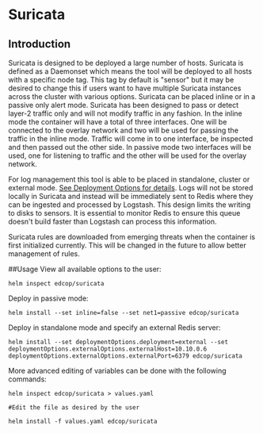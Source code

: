 # Suricata
## Introduction
Suricata is designed to be deployed a large number of hosts.  Suricata is defined as a Daemonset which means the tool will be deployed to all hosts with a specific node tag.  This tag by default is "sensor" but it may be desired to change this if users want to have multiple Suricata instances across the cluster with various options.  Suricata can be placed inline or in a passive only alert mode. Suricata has been designed to pass or detect layer-2 traffic only and will not modify traffic in any fashion. In the inline mode the container will have a total of three interfaces.  One will be connected to the overlay network and two will be used for passing the traffic in the inline mode.  Traffic will come in to one interface, be inspected and then passed out the other side.  In passive mode two interfaces will be used, one for listening to traffic and the other will be used for the overlay network.

For log management this tool is able to be placed in standalone, cluster or external mode.  [See Deployment Options for details](Deployment_Options.md).  Logs will not be stored locally in Suricata and instead will be immediately sent to Redis where they can be ingested and processed by Logstash.  This design limits the writing to disks to sensors.  It is essential to monitor Redis to ensure this queue doesn't build faster than Logstash can process this information.

Suricata rules are downloaded from emerging threats when the container is first initialized currently.  This will be changed in the future to allow better management of rules.

##Usage
View all available options to the user:
```
helm inspect edcop/suricata
```
 
Deploy in passive mode:
```
helm install --set inline=false --set net1=passive edcop/suricata
```

Deploy in standalone mode and specify an external Redis server:
```
helm install --set deploymentOptions.deployment=external --set deploymentOptions.externalOptions.externalHost=10.10.0.6 deploymentOptions.externalOptions.externalPort=6379 edcop/suricata
```
More advanced editing of variables can be done with the following commands:
```
helm inspect edcop/suricata > values.yaml

#Edit the file as desired by the user

helm install -f values.yaml edcop/suricata
```

